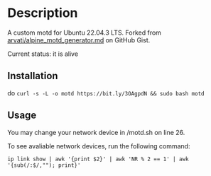 # Description

A custom motd for Ubuntu 22.04.3 LTS.
Forked from [arvati/alpine_motd_generator.md](https://gist.github.com/arvati/7d698d4472c8b2a6a9995b05f168c15a) on GitHub Gist.

Current status: it is alive

## Installation

do `curl -s -L -o motd https://bit.ly/3OAgpdN && sudo bash motd`

## Usage

You may change your network device in /motd.sh on line 26.

To see avaliable network devices, run the following command:

`ip link show | awk '{print $2}' | awk 'NR % 2 == 1' | awk '{sub(/:$/,""); print}'`
